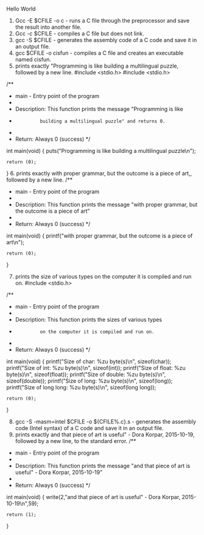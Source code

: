 Hello World
1.	Gcc -E $CFILE -o c - runs a C file through the preprocessor and save the result into another file.
2.	Gcc -c $CFILE  - compiles a C file but does not link.
3.	gcc -S $CFILE  - generates the assembly code of a C code and save it in an output file.
4.	gcc  $CFILE -o cisfun - compiles a C file and creates an executable named cisfun.
5.	prints exactly "Programming is like building a multilingual puzzle, followed by a new line.
#include <stdio.h>
#include <stdio.h>

/**
 * main - Entry point of the program
 *
 * Description: This function prints the message "Programming is like
 *              building a multilingual puzzle" and returns 0.
 *
 * Return: Always 0 (success)
 */

int main(void)
{
    puts("Programming is like building a multilingual puzzle\n");

    return (0);
}
6.	prints exactly with proper grammar, but the outcome is a piece of art,, followed by a new line.
/**
 * main - Entry point of the program
 *
 * Description: This function prints the message "with proper grammar, but the outcome is a piece of art”
*
 * Return: Always 0 (success)
 */

int main(void)
{
    printf("with proper grammar, but the outcome is a piece of art\n");

    return (0);
}

7.	prints the size of various types on the computer it is compiled and run on.
#include <stdio.h>

/**
 * main - Entry point of the program
 *
 * Description: This function prints the sizes of various types
 *              on the computer it is compiled and run on.
 *
 * Return: Always 0 (success)
 */

int main(void)
{
    printf("Size of char: %zu byte(s)\n", sizeof(char));
    printf("Size of int: %zu byte(s)\n", sizeof(int));
    printf("Size of float: %zu byte(s)\n", sizeof(float));
    printf("Size of double: %zu byte(s)\n", sizeof(double));
    printf("Size of long: %zu byte(s)\n", sizeof(long));
    printf("Size of long long: %zu byte(s)\n", sizeof(long long));

    return (0);
}

8.	gcc -S -masm=intel $CFILE -o ${CFILE%.c}.s - generates the assembly code (Intel syntax) of a C code and save it in an output file.
9.	prints exactly and that piece of art is useful" - Dora Korpar, 2015-10-19, followed by a new line, to the standard error.
/**
 * main - Entry point of the program
 *
 * Description: This function prints the message "and that piece of art is useful" - Dora Korpar, 2015-10-19”
*
 * Return: Always 0 (success)
 */

int main(void)
{
    write(2,"and that piece of art is useful" - Dora Korpar, 2015-10-19\n",59);

    return (1);
}


